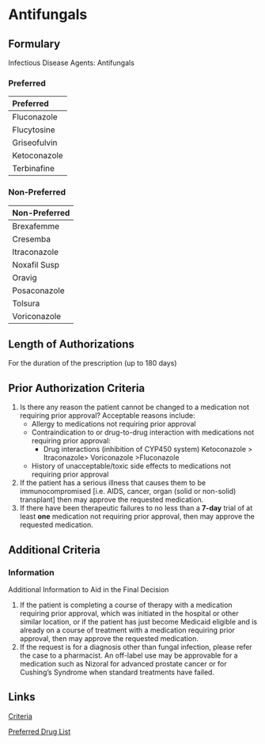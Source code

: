 # Antifungals

## Formulary

Infectious Disease Agents: Antifungals

### Preferred

| Preferred    |
| :----------- |
| Fluconazole  |
| Flucytosine  |
| Griseofulvin |
| Ketoconazole |
| Terbinafine  |

### Non-Preferred

| Non-Preferred |
| :------------ |
| Brexafemme    |
| Cresemba      |
| Itraconazole  |
| Noxafil Susp  |
| Oravig        |
| Posaconazole  |
| Tolsura       |
| Voriconazole  |

## Length of Authorizations

For the duration of the prescription (up to 180 days)

## Prior Authorization Criteria

1.  Is there any reason the patient cannot be changed to a medication not requiring prior approval? Acceptable reasons include:
    -   Allergy to medications not requiring prior approval
    -   Contraindication to or drug-to-drug interaction with medications not requiring prior approval:
        -   Drug interactions (inhibition of CYP450 system) Ketoconazole \> Itraconazole\> Voriconazole \>Fluconazole
    -   History of unacceptable/toxic side effects to medications not requiring prior approval
2.  If the patient has a serious illness that causes them to be immunocompromised [i.e. AIDS, cancer, organ (solid or non-solid) transplant] then may approve the requested medication.
3.  If there have been therapeutic failures to no less than a **7-day** trial of at least **one** medication not requiring prior approval, then may approve the requested medication.

## Additional Criteria

### Information

Additional Information to Aid in the Final Decision

1.  If the patient is completing a course of therapy with a medication requiring prior approval, which was initiated in the hospital or other similar location, or if the patient has just become Medicaid eligible and is already on a course of treatment with a medication requiring prior approval, then may approve the requested medication.
2.  If the request is for a diagnosis other than fungal infection, please refer the case to a pharmacist. An off-label use may be approvable for a medication such as Nizoral for advanced prostate cancer or for Cushing’s Syndrome when standard treatments have failed.

## Links

[Criteria](https://pharmacy.medicaid.ohio.gov/sites/default/files/20221001_UPDL_Criteria_APPROVED.pdf#page=78)

[Preferred Drug List](https://pharmacy.medicaid.ohio.gov/sites/default/files/20221001_UPDL_APPROVED_.pdf#page=26)
